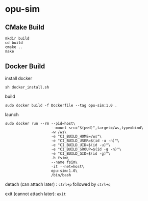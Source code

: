 # opu-sim

## CMake Build
```
mkdir build
cd build
cmake ..
make
```

## Docker Build
install docker
```
sh docker_install.sh
```
build
```
sudo docker build -f Dockerfile --tag opu-sim:1.0 .
```
launch
```
sudo docker run --rm --pid=host\
                     --mount src="$(pwd)",target=/ws,type=bind\
                     -w /ws\
                     -e "CI_BUILD_HOME=/ws"\
                     -e "CI_BUILD_USER=$(id -u -n)"\
                     -e "CI_BUILD_UID=$(id -u)"\
                     -e "CI_BUILD_GROUP=$(id -g -n)"\
                     -e "CI_BUILD_GID=$(id -g)"\
                     -h fsim\
                     --name fsim\
                     -it --net=host\
                     opu-sim:1.0\
                     /bin/bash
```
detach (can attach later) : ``ctrl+p`` followed by ``ctrl+q``

exit (cannot attach later): ``exit``
